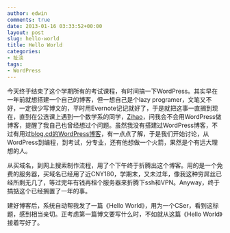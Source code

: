 ```yaml
---
author: edwin
comments: true
date: 2013-01-16 03:33:52+00:00
layout: post
slug: hello-world
title: Hello World
categories:
- 扯淡
tags:
- WordPress
---
```


今天终于结束了这个学期所有的考试课程，有时间搞一下WordPress。其实早在一年前就想搭建一个自己的博客，但一想自己是个lazy programer，文笔又不好，一定很少写博文的，平时用Evernote记记就好了，于是就把这事一直搁到现在，直到在公选课上遇到一个数学系的同学，[Zihao](http://www.zihaolucky.com)，问我会不会用WordPress做博客，提醒了我自己也曾经想过个问题。虽然我没有搭建过WordPress博客，不过有用过[blog.cd的WordPress博客](http://zhenzhong.blog.cd)，有一点点了解，于是我们开始讨论，从WordPress到编程，到考试，分专业，还有他想做一个火箭，果然是个有远大理想的人。

<!--more-->

从买域名，到网上搜索制作流程，用了个下午终于折腾出这个博客。用的是一个免费的服务器，买域名已经用了近CNY180，学期末，又未过年，像我这种穷屌丝已经所剩无几了，等过完年有钱再租个服务器来折腾下ssh和VPN。Anyway，终于搞掂这个已经搁置了一年的事。

建好博客后，系统自动帮我发了一篇《Hello World》，用为一个CSer，看到这标题，感到相当亲切。正考虑第一篇博文要写什么时，不如就从这篇《Hello World》接着写好了。
